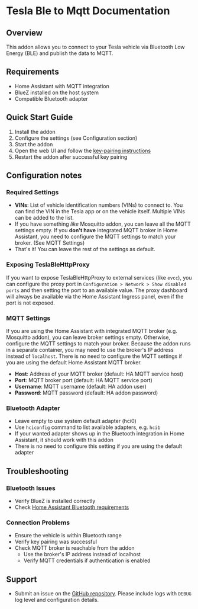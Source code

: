 # Tesla Ble to Mqtt Documentation

## Overview
This addon allows you to connect to your Tesla vehicle via Bluetooth Low Energy (BLE) and publish the data to MQTT.

## Requirements
- Home Assistant with MQTT integration
- BlueZ installed on the host system
- Compatible Bluetooth adapter

## Quick Start Guide
1. Install the addon
2. Configure the settings (see Configuration section)
3. Start the addon
4. Open the web UI and follow the [key-pairing instructions](https://github.com/wimaha/TeslaBleHttpProxy?tab=readme-ov-file#generate-key-for-vehicle)
5. Restart the addon after successful key pairing

## Configuration notes

### Required Settings

- **VINs**: List of vehicle identification numbers (VINs) to connect to. You can find the VIN in the Tesla app or on the vehicle itself. Multiple VINs can be added to the list.
- If you have something *like* Mosquitto addon, you can leave all the MQTT settings empty. If you **don't have** integrated MQTT broker in Home Assistant, you need to configure the MQTT settings to match your broker. (See MQTT Settings)
- That's it! You can leave the rest of the settings as default.

### Exposing TeslaBleHttpProxy
If you want to expose TeslaBleHttpProxy to external services (like `evcc`), you can configure the proxy port in `Configuration > Network > Show disabled ports` and then setting the port to an available value. The proxy dashboard will always be available via the Home Assistant Ingress panel, even if the port is not exposed.

### MQTT Settings
If you are using the Home Assistant with integrated MQTT broker (e.g. Mosquitto addon), you can leave broker settings empty. Otherwise, configure the MQTT settings to match your broker. Because the addon runs in a separate container, you may need to use the broker's IP address instead of `localhost`.
There is no need to configure the MQTT settings if you are using the default Home Assistant MQTT broker.

- **Host**: Address of your MQTT broker (default: HA MQTT service host)
- **Port**: MQTT broker port (default: HA MQTT service port)
- **Username**: MQTT username (default: HA addon user)
- **Password**: MQTT password (default: HA addon password)

### Bluetooth Adapter
- Leave empty to use system default adapter (hci0)
- Use `hciconfig` command to list available adapters, e.g. `hci1`
- If your wanted adapter shows up in the Bluetooth integration in Home Assistant, it should work with this addon
- There is no need to configure this setting if you are using the default adapter

## Troubleshooting

### Bluetooth Issues
- Verify BlueZ is installed correctly
- Check [Home Assistant Bluetooth requirements](https://www.home-assistant.io/integrations/bluetooth/#requirements-for-linux-systems)

### Connection Problems
- Ensure the vehicle is within Bluetooth range
- Verify key pairing was successful
- Check MQTT broker is reachable from the addon
  - Use the broker's IP address instead of localhost
  - Verify MQTT credentials if authentication is enabled

## Support
- Submit an issue on the [GitHub repository](https://github.com/Lenart12/TeslaBle2Mqtt-addon/issues). Please include logs with `DEBUG` log level and configuration details.